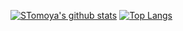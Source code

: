 [![STomoya's github stats](https://github-readme-stats.vercel.app/api?username=STomoya&show_icons=true)](https://github.com/anuraghazra/github-readme-stats)
[![Top Langs](https://github-readme-stats.vercel.app/api/top-langs/?username=STomoya&hide=JupyterNotebook)](https://github.com/anuraghazra/github-readme-stats)
